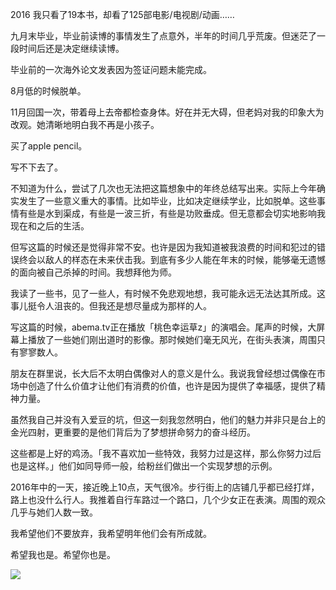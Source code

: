 2016 我只看了19本书，却看了125部电影/电视剧/动画……

九月末毕业，毕业前读博的事情发生了点意外，半年的时间几乎荒废。但迷茫了一段时间后还是决定继续读博。

毕业前的一次海外论文发表因为签证问题未能完成。

8月低的时候脱单。

11月回国一次，带着母上去帝都检查身体。好在并无大碍，但老妈对我的印象大为改观。她清晰地明白我不再是小孩子。

买了apple pencil。

写不下去了。

不知道为什么，尝试了几次也无法把这篇想象中的年终总结写出来。实际上今年确实发生了一些意义重大的事情。比如毕业，比如决定继续学业，比如脱单。这些事情有些是水到渠成，有些是一波三折，有些是功败垂成。但无意都会切实地影响我现在和之后的生活。

但写这篇的时候还是觉得非常不安。也许是因为我知道被我浪费的时间和犯过的错误终会以敌人的样态在未来伏击我。到底有多少人能在年末的时候，能够毫无遗憾的面向被自己杀掉的时间。我想拜他为师。

我读了一些书，见了一些人，有时候不免悲观地想，我可能永远无法达其所成。这事儿挺令人沮丧的。但我还是想尽量成为那样的人。

写这篇的时候，abema.tv正在播放「桃色幸运草z」的演唱会。尾声的时候，大屏幕上播放了一些她们刚出道时的影像。那时候她们毫无风光，在街头表演，周围只有寥寥数人。

朋友在群里说，长大后不太明白偶像对人的意义是什么。我说我曾经想过偶像在市场中创造了什么价值才让他们有消费的价值，也许是因为提供了幸福感，提供了精神力量。

虽然我自己并没有入爱豆的坑，但这一刻我忽然明白，他们的魅力并非只是台上的金光四射，更重要的是他们背后为了梦想拼命努力的奋斗经历。

这些都是上好的鸡汤。「我不喜欢加一些特效，我努力过是这样，那么你努力过后也是这样。」他们如同导师一般，给粉丝们做出一个实现梦想的示例。

2016年中的一天，接近晚上10点，天气很冷。步行街上的店铺几乎都已经打烊，路上也没什么行人。我推着自行车路过一个路口，几个少女正在表演。周围的观众几乎与她们人数一致。

我希望他们不要放弃，我希望明年他们会有所成就。

希望我也是。希望你也是。

![](https://ww3.sinaimg.cn/large/006y8lVagw1fb96w97qotj30rl0fhdiv.jpg)